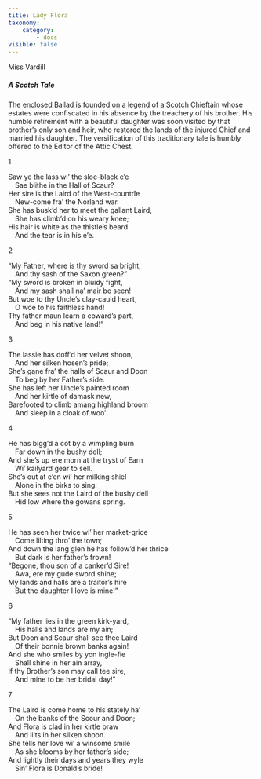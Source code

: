 ```yaml
---
title: Lady Flora
taxonomy:
    category:
        - docs
visible: false
---
```


<div class="author">Miss Vardill</div>

##### A Scotch Tale

The enclosed Ballad is founded on a legend of a Scotch Chieftain whose estates were confiscated in his absence by the treachery of his brother. His humble retirement with a beautiful daughter was soon visited by that brother’s only son and heir, who restored the lands of the injured Chief and married his daughter. The versification of this traditionary tale is humbly offered to the Editor of the Attic Chest.

1

Saw ye the lass wi’ the sloe-black e’e  
&emsp;Sae blithe in the Hall of Scaur?  
Her sire is the Laird of the West-countrîe  
&emsp;New-come fra’ the Norland war.  
She has busk’d her to meet the gallant Laird,  
&emsp;She has climb’d on his weary knee;  
His hair is white as the thistle’s beard  
&emsp;And the tear is in his e’e.

2

“My Father, where is thy sword sa bright,  
&emsp;And thy sash of the Saxon green?”  
“My sword is broken in bluidy fight,  
&emsp;And my sash shall na’ mair be seen!  
But woe to thy Uncle’s clay-cauld heart,  
&emsp;O woe to his faithless hand!  
Thy father maun learn a coward’s part,  
&emsp;And beg in his native land!”

3

The lassie has doff’d her velvet shoon,  
&emsp;And her silken hosen’s pride;  
She’s gane fra’ the halls of Scaur and Doon  
&emsp;To beg by her Father’s side.  
She has left her Uncle’s painted room  
&emsp;And her kirtle of damask new,  
Barefooted to climb amang highland broom  
&emsp;And sleep in a cloak of woo’

4

He has bigg’d a cot by a wimpling burn  
&emsp;Far down in the bushy dell;  
And she’s up ere morn at the tryst of Earn  
&emsp;Wi’ kailyard gear to sell.  
She’s out at e’en wi’ her milking shiel  
&emsp;Alone in the birks to sing:  
But she sees not the Laird of the bushy dell  
&emsp;Hid low where the gowans spring.

5

He has seen her twice wi’ her market-grice  
&emsp;Come lilting thro’ the town;  
And down the lang glen he has follow’d her thrice  
&emsp;But dark is her father’s frown!  
“Begone, thou son of a canker’d Sire!  
&emsp;Awa, ere my gude sword shine;  
My lands and halls are a traitor’s hire  
&emsp;But the daughter I love is mine!”

6

“My father lies in the green kirk-yard,  
&emsp;His halls and lands are my ain;  
But Doon and Scaur shall see thee Laird  
&emsp;Of their bonnie brown banks again!  
And she who smiles by yon ingle-fie  
&emsp;Shall shine in her ain array,  
If thy Brother’s son may call tee sire,  
&emsp;And mine to be her bridal day!”

7

The Laird is come home to his stately ha’  
&emsp;On the banks of the Scour and Doon;  
And Flora is clad in her kirtle braw  
&emsp;And lilts in her silken shoon.  
She tells her love wi’ a winsome smile  
&emsp;As she blooms by her father’s side;  
And lightly their days and years they wyle  
&emsp;Sin’ Flora is Donald’s bride!